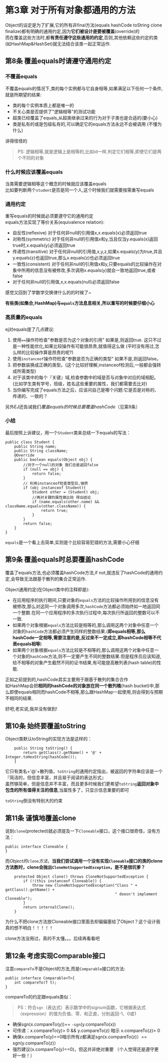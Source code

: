 # 第3章 对于所有对象都通用的方法

Object的设定是为了扩展,它的所有非final方法(equals hashCode toString clone finalize)都有明确的通用约定,因为**它们被设计是要被覆盖**(override)的  
而在覆盖这些方法时,都**有责任遵守这些通用的约定**,否则,其他依赖这些约定的类(如HashMap&HashSet)就无法结合该类一起正常运作.

## 第8条 覆盖equals时请遵守通用约定


### 不覆盖equals
不覆盖equals的情况下,类的每个实例都与它自身相等,如果满足以下任何一个条件,就是所期望的结果:  

- 类的每个实例本质上都是唯一的
- 不关心类是否提供了"逻辑相等"的测试功能
- 超类已经覆盖了equals,从超类继承过来的行为对于子类也是合适的(要小心)   
- 类是私有的或是包级私有的,可以确定它的equals方法永远不会被调用 (不懂为什么)

讲得怪怪的  

> PS: 逻辑相等,就是逻辑上是相等的,比如id一样,判定它们相等,即使它们是两个不同的对象
> 

### 什么时候应该覆盖equals

当类需要逻辑相等这个概念的时候就应该覆盖equals  
比如要判断两个`student`是否是同一个人,这个时候我们就需要按需重写equals  

### 通用约定
重写equals的时候就必须要遵守它的通用约定  
equals方法实现了等价关系(equivalence relation):  

- 自反性(reflexive) 对于任何非null的引用值x,x.equals(x)必须返回true  
- 对称性(symmetric) 对于任何非null的引用值x和y,当且仅当y.equals(x)返回true时,x.equals(y)必须返回true  
- 传递性(transitive) 对于任何非null的引用值,x,y,z,如果x.equals(y)为true,并且y.equals(z)也返回true,那么x.equals(z)也必须返回true
- 一致性(consistent) 对于任何非null的引用值x和y,只要equals的比较操作在对象中所用的信息没有被修改,多次调用x.equals(y)就会一致地返回true,或者false
- 对于任何非null的引用值,x,x.equals(null)必须返回false


感觉又回到了学数学交换律什么的的时候了~  

**有些类(如集合,HashMap)与`equals`方法息息相关,所以重写的时候要仔细小心**


### 高质量的equals

ej对equals提了几点建议:    
1. 使用`==`操作符检查"参数是否为这个对象的引用" 如果是,则返回true. 这只不过是一种性能优化,如果比较操作有可能很昂贵,就值得这么做 (平时没有用过,怎么样的比较操作算是昂贵的呢?)
2. 使用`instanceof`操作符检查"参数是否为正确的类型" 如果不是,则返回false。    
3. 把参数装换成正确的类型。(这个比较好理解,instanceof检测后,一般都会强转成所需类型)
4. 对于该类中的每个『关键』域,检查参数中的域是否与对象中对应的域相配。(比如学生类有学号，班级，姓名这些重要的属性，我们都需要去比对)
5. 当你编写完成了equals方法之后，应该问自己是哪个问题:它是否是对称的、传递的、一致的？  

另外EJ还告诫我们*覆盖equals的时候总要覆盖hashCode*（见第9条）  

### 小结  

最后按照上诉建议，用一个`Student`类来总结一下equals的写法：  

```
public class Student {
    public String name;
    public String className;
    @Override
    public boolean equals(Object obj) {
        //对于一个null的对象 我们总是返回false
        if (null == obj) {
            return false;
        }
        // 利用instanceof检查类型后,强转
        if (obj instanceof Student){
            Student other = (Student) obj;
            //再对关键的属性做比较 得出结论
            if (name.equals(other.name) && className.equals(other.className)) {
                return true;
            }
        }
        return false;
    }
}
```

`equals`是一个看上去简单,实则是个比较容易犯错的方法,需要小心仔细  
 

## 第9条 覆盖equals时总要覆盖hashCode


覆盖了equals方法,也必须覆盖hashCode方法,if not,就违反了hashCode的通用约定,会导致无法跟基于散列的集合正常运作.    

Object通用约定(在Object类中的注释即是):  
- 在应用程序的执行期间,只要对象的`equals`方法的比较操作所用到的信息没有被修改,那么对这同一个对象调用多次,`hashCode`方法都必须始终如一地返回同一个整数.在同一个应用程序的多次执行过程中,每次执行所返回的整数可以不一致.  
- 如果两个对象根据`equals`方法比较是相等的,那么调用这两个对象中任意一个对象的`hashCode`方法都必须产生同样的整数结果.(**即equals相等,那么hashCode一定相等,需要注意的是,反过来不一定成立,即hashCode相等不代表equals相等**)  
- 如果两个对象根据`equals`方法比较是不相等的,那么调用这两个对象中任意一个对象的`hashCode`方法,则不一定要产生不同的整数结果.但是程序员应该知道,给不相等的对象产生截然不同的证书结果,有可能提高散列表(hash table)的性能.  


正如之前提到的,hashCode其实主要用于跟基于散列的集合合作  
如HashMap会把**相同的hashCode的对象放在同一个散列桶**(hash bucket)中,那么即使equals相同而hashCode不相等,那么跟HashMap一起使用,则会得到与预期不相同的结果.  




好吧,老实说,我并没有做到!  


## 第10条 始终要覆盖toString

Object类默认toString的实现方法是这样的：  

```
    public String toString() {
        return getClass().getName() + '@' + Integer.toHexString(hashCode());
    }
```
它只有类名+'@'+散列值，`toString`的通用约定指出，被返回的字符串应该是一个『简洁的，但信息丰富，并且易于阅读的表达形式』  
虽然够简单，但是信息并不丰富，而且更多时候我们更希望`toString`**返回对象中包含的所有值得关注的信息**,当属性多了，只显示信息重要的即可

`toString`倒没有特别大的约束    

## 第11条 谨慎地覆盖clone

说到`clone`(protected)就必须提及一下`Cloneable`接口，这个接口很奇怪，没有方法：  
    
```
public interface Cloneable {
}
```

而*Object的`clone`方法*，**当我们尝试调用一个没有实现`Cloneable`接口的类的clone方法数时，clone会抛出`CloneNotSupportedException`，是不是很坑爹？**  


```
    protected Object clone() throws CloneNotSupportedException {
        if (!(this instanceof Cloneable)) {
            throw new CloneNotSupportedException("Class " + getClass().getName() +
                                                 " doesn't implement Cloneable");
        }
        return internalClone();
    }
```

为什么不把clone方法放Cloneable接口里面去却偏偏塞给了Object？这个设计我真的想不明白！！！！！      

clone方法没用过，真的不太懂。。。后续再看看吧

## 第12条 考虑实现Comparable接口

注意`compareTo`不是Object的方法,而是`Comparable`接口的方法:  

```
public interface Comparable<T>{
	int compareTo(T t);
}
```

compareTo的约定跟equals类似：  
> PS：符合`sgn`（表达式）表示数学中的signum函数，它根据表达式（expression）的值为负值、零、和正直，分别返回-1、0或1  

- 确保sgn(x.compareTo(y))== `-sgn`(y.compareTo(x))  
- 可传递：x.compareTo(y)> 0 && y.compareTo(z) 暗示 x.compareTo(z)> 0  
-  确保x.compareTo(y)==0暗示所有z都满足sgn(x.compareTo(z)）== sgn(y.compareTo(z)）  
- 强烈建议(x.compareTo(y)==0)，但这并非绝对重要
（个人觉得还是遵守更好一些！）  



